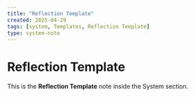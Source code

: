 ```yaml
---
title: "Reflection Template"
created: 2025-04-29
tags: [system, Templates, Reflection Template]
type: system-note
---
```


# Reflection Template

This is the **Reflection Template** note inside the System section.
